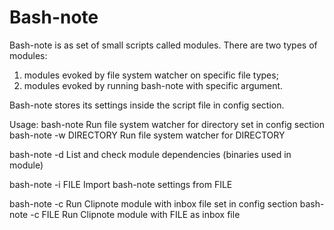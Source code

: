 # Bash-note

Bash-note is as set of small scripts called modules. 
There are two types of modules: 
1) modules evoked by file system watcher on specific file types;
2) modules evoked by running bash-note with specific argument.

Bash-note stores its settings inside the script file in config section.

Usage:
bash-note                   Run file system watcher for directory set in config section
bash-note -w DIRECTORY      Run file system watcher for DIRECTORY

bash-note -d                List and check module dependencies (binaries used in module)

bash-note -i FILE           Import bash-note settings from FILE

bash-note -c                Run Clipnote module with inbox file set in config section
bash-note -c FILE           Run Clipnote module with FILE as inbox file
